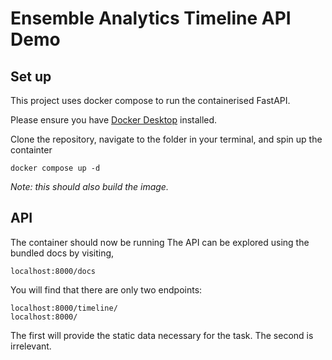 # Ensemble Analytics Timeline API Demo

## Set up
This project uses docker compose to run the containerised FastAPI.

Please ensure you have [Docker Desktop](https://www.docker.com/products/docker-desktop/) installed.

Clone the repository, navigate to the folder in your terminal, and spin up the containter
```shell
docker compose up -d
```
_Note: this should also build the image._

## API
The container should now be running 
The API can be explored using the bundled docs by visiting,
```
localhost:8000/docs
```

You will find that there are only two endpoints:
```
localhost:8000/timeline/
localhost:8000/
```
The first will provide the static data necessary for the task.
The second is irrelevant.
